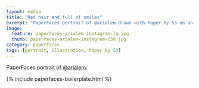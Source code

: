 ```yaml
---
layout: media
title: "Red hair and full of smiles"
excerpt: "PaperFaces portrait of @arialem drawn with Paper by 53 on an iPad."
image: 
  feature: paperfaces-arialem-instagram-lg.jpg
  thumb: paperfaces-arialem-instagram-150.jpg
category: paperfaces
tags: [portrait, illustration, Paper by 53]
---
```


PaperFaces portrait of [@arialem](http://instagram.com/arialem).

{% include paperfaces-boilerplate.html %}